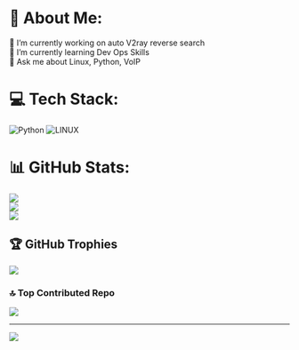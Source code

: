 # 💫 About Me:
🔭 I’m currently working on auto V2ray reverse search<br>🌱 I’m currently learning Dev Ops Skills<br>💬 Ask me about Linux, Python, VoIP


# 💻 Tech Stack:
![Python](https://img.shields.io/badge/python-3670A0?style=for-the-badge&logo=python&logoColor=ffdd54) ![LINUX](https://img.shields.io/badge/Linux-FCC624?style=for-the-badge&logo=linux&logoColor=black)
# 📊 GitHub Stats:
![](https://github-readme-stats.vercel.app/api?username=mustafaomidian&theme=blueberry&hide_border=false&include_all_commits=false&count_private=false)<br/>
![](https://github-readme-streak-stats.herokuapp.com/?user=mustafaomidian&theme=blueberry&hide_border=false)<br/>
![](https://github-readme-stats.vercel.app/api/top-langs/?username=mustafaomidian&theme=blueberry&hide_border=false&include_all_commits=false&count_private=false&layout=compact)

## 🏆 GitHub Trophies
![](https://github-profile-trophy.vercel.app/?username=mustafaomidian&theme=radical&no-frame=false&no-bg=true&margin-w=4)

### 🔝 Top Contributed Repo
![](https://github-contributor-stats.vercel.app/api?username=mustafaomidian&limit=5&theme=matrix&combine_all_yearly_contributions=true)


---
[![](https://visitcount.itsvg.in/api?id=mustafaomidian&icon=7&color=1)](https://visitcount.itsvg.in)

<!-- Proudly created with GPRM ( https://gprm.itsvg.in ) -->
